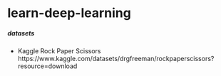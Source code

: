 # learn-deep-learning

<h5>datasets</h5>
<ul>
    <li>Kaggle Rock Paper Scissors
    https://www.kaggle.com/datasets/drgfreeman/rockpaperscissors?resource=download</li>
</ul>
